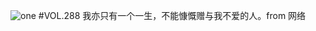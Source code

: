![one](http://image.wufazhuce.com/FruLQgEYLL73PFunP12SXxLw7cZa)
#VOL.288
我亦只有一个一生，不能慷慨赠与我不爱的人。from 网络